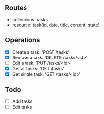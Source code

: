 ## Routes
- collections: tasks
- resource: task(id, date, title, content, state)

## Operations
- [x] Create a task: 'POST /tasks'
- [x] Remove a task: 'DELETE /tasks/\<id>'
- [ ] Edit a task: 'PUT /tasks/\<id>'
- [x] Get all tasks: 'GET /tasks'
- [x] Get single task: 'GET /tasks/\<id>'

## Todo
- [ ] Add tasks
- [ ] Edit tasks
